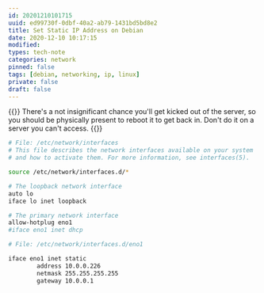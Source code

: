 ```yaml
---
id: 20201210101715
uuid: ed99730f-0dbf-40a2-ab79-1431bd5bd8e2
title: Set Static IP Address on Debian
date: 2020-12-10 10:17:15
modified: 
types: tech-note
categories: network
pinned: false
tags: [debian, networking, ip, linux]
private: false
draft: false
---
```


{{<admonition important>}}
There's a not insignificant chance you'll get kicked out of the server, so you should be physically present to reboot it to get back in. Don't do it on a server you can't access.
{{</admonition>}}

```sh
# File: /etc/network/interfaces
# This file describes the network interfaces available on your system
# and how to activate them. For more information, see interfaces(5).

source /etc/network/interfaces.d/*

# The loopback network interface
auto lo
iface lo inet loopback

# The primary network interface
allow-hotplug eno1
#iface eno1 inet dhcp
```

```sh
# File: /etc/network/interfaces.d/eno1

iface eno1 inet static
        address 10.0.0.226
        netmask 255.255.255.255
        gateway 10.0.0.1
```

